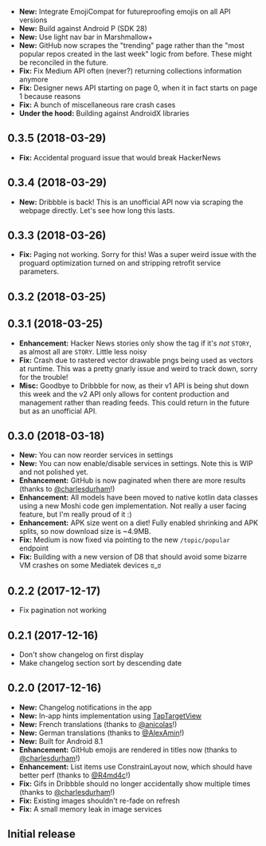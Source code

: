 * **New:** Integrate EmojiCompat for futureproofing emojis on all API versions
* **New:** Build against Android P (SDK 28)
* **New:** Use light nav bar in Marshmallow+
* **New:** GitHub now scrapes the "trending" page rather than the "most popular repos created in the last week" logic from before. These might be reconciled in the future.
* **Fix:** Fix Medium API often (never?) returning collections information anymore
* **Fix:** Designer news API starting on page 0, when it in fact starts on page 1 because reasons
* **Fix:** A bunch of miscellaneous rare crash cases
* **Under the hood:** Building against AndroidX libraries

## 0.3.5 (2018-03-29)
* **Fix:** Accidental proguard issue that would break HackerNews

## 0.3.4 (2018-03-29)
* **New:** Dribbble is back! This is an unofficial API now via scraping the webpage directly. Let's see how long this lasts.

## 0.3.3 (2018-03-26)
* **Fix:** Paging not working. Sorry for this! Was a super weird issue with the proguard optimization turned on and stripping retrofit service parameters.

## 0.3.2 (2018-03-25)


## 0.3.1 (2018-03-25)
* **Enhancement:** Hacker News stories only show the tag if it's *not* `STORY`, as almost all are `STORY`. Little less noisy
* **Fix:** Crash due to rastered vector drawable pngs being used as vectors at runtime. This was a pretty gnarly issue and weird to track down, sorry for the trouble!
* **Misc:** Goodbye to Dribbble for now, as their v1 API is being shut down this week and the v2 API only allows for content production and management rather than reading feeds. This could return in the future but as an unofficial API.

## 0.3.0 (2018-03-18)
* **New:** You can now reorder services in settings
* **New:** You can now enable/disable services in settings. Note this is WIP and not polished yet.
* **Enhancement:** GitHub is now paginated when there are more results (thanks to [@charlesdurham](https://github.com/charlesdurham)!)
* **Enhancement:** All models have been moved to native kotlin data classes using a new Moshi code gen implementation. Not really a user facing feature, but I'm really proud of it :)
* **Enhancement:** APK size went on a diet! Fully enabled shrinking and APK splits, so now download size is ~4.9MB.
* **Fix:** Medium is now fixed via pointing to the new `/topic/popular` endpoint
* **Fix:** Building with a new version of D8 that should avoid some bizarre VM crashes on some Mediatek devices ಠ_ಠ

## 0.2.2 (2017-12-17)
* Fix pagination not working

## 0.2.1 (2017-12-16)
* Don't show changelog on first display
* Make changelog section sort by descending date

## 0.2.0 (2017-12-16)
* **New:** Changelog notifications in the app
* **New:** In-app hints implementation using [TapTargetView](https://github.com/keepsafe/TapTargetView)
* **New:** French translations (thanks to [@anicolas](https://github.com/anicolas)!)
* **New:** German translations (thanks to [@AlexAmin](https://github.com/AlexAmin)!)
* **New:** Built for Android 8.1
* **Enhancement:** GitHub emojis are rendered in titles now (thanks to [@charlesdurham](https://github.com/charlesdurham)!)
* **Enhancement:** List items use ConstrainLayout now, which should have better perf (thanks to [@R4md4c](https://github.com/R4md4c)!)
* **Fix:** Gifs in Dribbble should no longer accidentally show multiple times (thanks to [@charlesdurham](https://github.com/charlesdurham)!)
* **Fix:** Existing images shouldn't re-fade on refresh
* **Fix:** A small memory leak in image services

## Initial release
